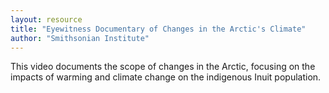 ```yaml
---
layout: resource
title: "Eyewitness Documentary of Changes in the Arctic's Climate"
author: "Smithsonian Institute"
---
```


This video documents the scope of changes in the Arctic, focusing on the impacts of warming and climate change on the indigenous Inuit population.
